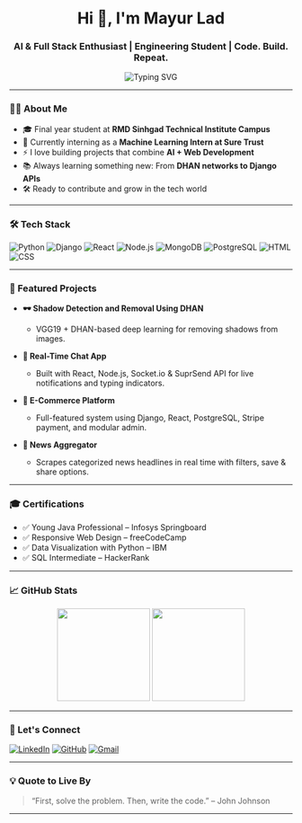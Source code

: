 <h1 align="center">Hi 👋, I'm Mayur Lad</h1>
<h3 align="center">AI & Full Stack Enthusiast | Engineering Student | Code. Build. Repeat.</h3>

<p align="center">
  <img src="https://readme-typing-svg.demolab.com?font=Fira+Code&duration=2000&pause=1000&center=true&vCenter=true&width=440&lines=Machine+Learning+Intern+%F0%9F%A7%91%E2%80%8D%F0%9F%92%BB;Full+Stack+Web+Developer+%F0%9F%92%BB;Final+Year+Computer+Engineering+Student" alt="Typing SVG" />
</p>

---

### 🧑‍💻 About Me

- 🎓 Final year student at **RMD Sinhgad Technical Institute Campus**
- 🔭 Currently interning as a **Machine Learning Intern at Sure Trust**
- ⚡ I love building projects that combine **AI + Web Development**
- 📚 Always learning something new: From **DHAN networks to Django APIs**
- 🛠️ Ready to contribute and grow in the tech world

---

### 🛠️ Tech Stack

![Python](https://img.shields.io/badge/Python-3670A0?style=for-the-badge&logo=python&logoColor=white)
![Django](https://img.shields.io/badge/Django-092E20?style=for-the-badge&logo=django&logoColor=white)
![React](https://img.shields.io/badge/React-20232A?style=for-the-badge&logo=react)
![Node.js](https://img.shields.io/badge/Node.js-339933?style=for-the-badge&logo=nodedotjs&logoColor=white)
![MongoDB](https://img.shields.io/badge/MongoDB-4EA94B?style=for-the-badge&logo=mongodb&logoColor=white)
![PostgreSQL](https://img.shields.io/badge/PostgreSQL-316192?style=for-the-badge&logo=postgresql&logoColor=white)
![HTML](https://img.shields.io/badge/HTML-E34F26?style=for-the-badge&logo=html5&logoColor=white)
![CSS](https://img.shields.io/badge/CSS-1572B6?style=for-the-badge&logo=css3&logoColor=white)

---

### 🚀 Featured Projects

- **🕶 Shadow Detection and Removal Using DHAN**
  - VGG19 + DHAN-based deep learning for removing shadows from images.

- **💬 Real-Time Chat App**
  - Built with React, Node.js, Socket.io & SuprSend API for live notifications and typing indicators.

- **🛒 E-Commerce Platform**
  - Full-featured system using Django, React, PostgreSQL, Stripe payment, and modular admin.

- **📰 News Aggregator**
  - Scrapes categorized news headlines in real time with filters, save & share options.

---

### 🎓 Certifications

- ✅ Young Java Professional – Infosys Springboard  
- ✅ Responsive Web Design – freeCodeCamp  
- ✅ Data Visualization with Python – IBM  
- ✅ SQL Intermediate – HackerRank

---

### 📈 GitHub Stats

<p align="center">
  <img src="https://github-readme-stats.vercel.app/api?username=mayurlad&show_icons=true&theme=tokyonight" height="165"/>
  <img src="https://github-readme-stats.vercel.app/api/top-langs/?username=mayurlad&layout=compact&theme=tokyonight" height="165"/>
</p>

---

### 🔗 Let's Connect

[![LinkedIn](https://img.shields.io/badge/LinkedIn-blue?style=for-the-badge&logo=linkedin&logoColor=white)](https://linkedin.com/in/mayur-lad-813303211)
[![GitHub](https://img.shields.io/badge/GitHub-181717?style=for-the-badge&logo=github&logoColor=white)](https://github.com/mayurlad)
[![Gmail](https://img.shields.io/badge/Gmail-D14836?style=for-the-badge&logo=gmail&logoColor=white)](mailto:mayurlad.rmdstic.comp@gmail.com)

---

### 💡 Quote to Live By
> “First, solve the problem. Then, write the code.” – John Johnson

---

